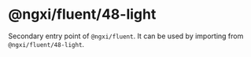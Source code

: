 # @ngxi/fluent/48-light

Secondary entry point of `@ngxi/fluent`. It can be used by importing from `@ngxi/fluent/48-light`.

